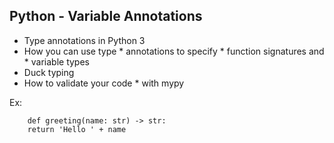 ## Python - Variable Annotations
* Type annotations in Python 3
* How you can use type * annotations to specify * function signatures and * variable types
* Duck typing
* How to validate your code * with mypy

Ex:

        def greeting(name: str) -> str:
        return 'Hello ' + name